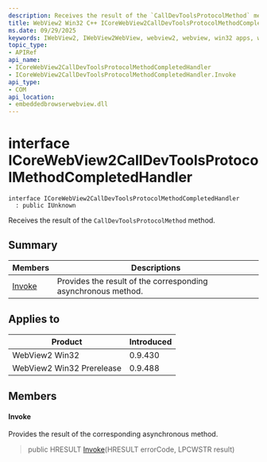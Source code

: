 ```yaml
---
description: Receives the result of the `CallDevToolsProtocolMethod` method.
title: WebView2 Win32 C++ ICoreWebView2CallDevToolsProtocolMethodCompletedHandler
ms.date: 09/29/2025
keywords: IWebView2, IWebView2WebView, webview2, webview, win32 apps, win32, edge, ICoreWebView2, ICoreWebView2Controller, browser control, edge html, ICoreWebView2CallDevToolsProtocolMethodCompletedHandler
topic_type: 
- APIRef
api_name:
- ICoreWebView2CallDevToolsProtocolMethodCompletedHandler
- ICoreWebView2CallDevToolsProtocolMethodCompletedHandler.Invoke
api_type:
- COM
api_location:
- embeddedbrowserwebview.dll
---
```


# interface ICoreWebView2CallDevToolsProtocolMethodCompletedHandler

```
interface ICoreWebView2CallDevToolsProtocolMethodCompletedHandler
  : public IUnknown
```

Receives the result of the `CallDevToolsProtocolMethod` method.

## Summary

 Members                        | Descriptions
--------------------------------|---------------------------------------------
[Invoke](#invoke) | Provides the result of the corresponding asynchronous method.

## Applies to

Product                         | Introduced
--------------------------------|---------------------------------------------
WebView2 Win32            |    0.9.430
WebView2 Win32 Prerelease |    0.9.488

## Members

#### Invoke

Provides the result of the corresponding asynchronous method.

> public HRESULT [Invoke](#invoke)(HRESULT errorCode, LPCWSTR result)

